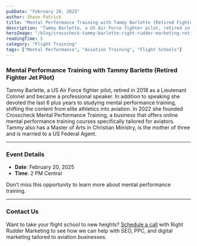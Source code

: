 ```yaml
---
pubDate: "February 20, 2025"
author: Shaun Patrick
title: "Mental Performance Training with Tammy Barlette (Retired Fighter Jet Pilot)"
description: "Tammy Barlette, a US Air Force fighter pilot, retired in 2018 as a Lieutenant Colonel and became a professional speaker. In addition to speaking she devoted the last 6 plus years to studying mental performance training, shifting the content from elite athletics into aviation. In 2022 she founded Crosscheck Mental Performance Training, a business that offers online mental performance training courses specifically tailored for aviators. Tammy also has a Master of Arts in Christian Ministry, is the mother of three and is married to a US Federal Agent."
heroImage: "/blog/crosscheck-tammy-barlette-right-rudder-marketing-retired-fighter-jet-pilot-podcast-banner.png"
readingTime: 5
category: "Flight Training"
tags: ["Mental Performance", "Aviation Training", "Flight Schools"]
---
```


### Mental Performance Training with Tammy Barlette (Retired Fighter Jet Pilot)

Tammy Barlette, a US Air Force fighter pilot, retired in 2018 as a Lieutenant Colonel and became a professional speaker. In addition to speaking she devoted the last 6 plus years to studying mental performance training, shifting the content from elite athletics into aviation. In 2022 she founded Crosscheck Mental Performance Training, a business that offers online mental performance training courses specifically tailored for aviators. Tammy also has a Master of Arts in Christian Ministry, is the mother of three and is married to a US Federal Agent.

---

### Event Details

- **Date**: February 20, 2025
- **Time**: 2 PM Central

Don’t miss this opportunity to learn more about mental performance training.

---

### Contact Us

Want to take your flight school to new heights? [Schedule a call](https://rightruddermarketing.com/schedule-call/) with Right Rudder Marketing to see how we can help with SEO, PPC, and digital marketing tailored to aviation businesses.
